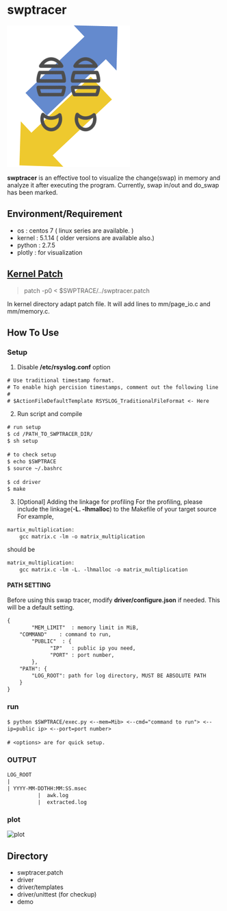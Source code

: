 # swptracer
![ swptracer](./icon.png)

 **swptracer** is an effective tool to visualize the change(swap) in memory and analyze it after executing the program. Currently, swap in/out and do_swap has been marked.

## Environment/Requirement
+ os : centos 7 ( linux series are available. )
+ kernel : 5.1.14 ( older versions are available also.)  
+ python : 2.7.5
+ plotly : for visualization

## [Kernel Patch](https://github.com/lynring24/swptracer/blob/master/tracer_kernel.patch)
> patch -p0 < $SWPTRACE/../swptracer.patch   

In kernel directory adapt patch file. It will add lines to mm/page_io.c and mm/memory.c.

## How To Use
### Setup
1. Disable **/etc/rsyslog.conf** option
```
# Use traditional timestamp format.
# To enable high percision timestamps, comment out the following line
#
# $ActionFileDefaultTemplate RSYSLOG_TraditionalFileFormat <- Here
```
2. Run script and compile  
```
# run setup
$ cd /PATH_TO_SWPTRACER_DIR/
$ sh setup

# to check setup
$ echo $SWPTRACE
$ source ~/.bashrc

$ cd driver
$ make 
```
3. [Optional] Adding the linkage for profiling
For the profiling, please include the linkage(**-L. -lhmalloc**) to the Makefile of your target source 
For example, 
```
martix_multiplication:
	gcc matrix.c -lm -o matrix_multiplication
```
should be
```
matrix_multiplication:
	gcc matrix.c -lm -L. -lhmalloc -o matrix_multiplication
```

#### PATH SETTING 
Before using this swap tracer, modify **driver/configure.json** if needed.
This will be a default setting.

```
{
        "MEM_LIMIT"  : memory limit in MiB,
	"COMMAND"    : command to run,
        "PUBLIC"  : {
              "IP"   : public ip you need,
              "PORT" : port number,
        },
	"PATH": {
		"LOG_ROOT": path for log directory, MUST BE ABSOLUTE PATH 
	}
}
```
### run  

```
$ python $SWPTRACE/exec.py <--mem=Mib> <--cmd="command to run"> <--ip=public ip> <--port=port number> 

# <options> are for quick setup.
```

### OUTPUT
```
LOG_ROOT
|
| YYYY-MM-DDTHH:MM:SS.msec
          |  awk.log  
          |  extracted.log
```
### plot

![plot](./example.gif)


## Directory 
+ swptracer.patch
+ driver 
+ driver/templates
+ driver/unittest (for checkup)
+ demo

